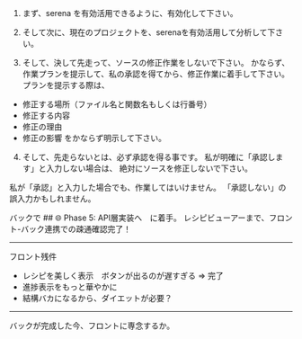 1. まず、serena を有効活用できるように、有効化して下さい。

2. そして次に、現在のプロジェクトを、serenaを有効活用して分析して下さい。

3. そして、決して先走って、ソースの修正作業をしないで下さい。
かならず、作業プランを提示して、私の承認を得てから、修正作業に着手して下さい。
プランを提示する際は、
- 修正する場所（ファイル名と関数名もしくは行番号）
- 修正する内容
- 修正の理由
- 修正の影響
をかならず明示して下さい。

4. そして、先走らないとは、必ず承認を得る事です。
私が明確に「承認します」と入力しない場合は、
絶対にソースを修正しないで下さい。

私が「承認」と入力した場合でも、作業してはいけません。
「承認しない」の誤入力かもしれません。

バックで ## 🌐 Phase 5: API層実装へ　に着手。
レシピビューアーまで、フロント-バック連携での疎通確認完了！

---
フロント残件
- レシピを美しく表示　ボタンが出るのが遅すぎる ⇒ 完了
- 進捗表示をもっと華やかに
- 結構バカになるから、ダイエットが必要？

---
バックが完成した今、フロントに専念するか。